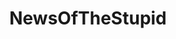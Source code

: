 ---
title: NewsOfTheStupid
crosslinks:
- facepalm
- dgu
- niceguys
- DarwinAward
- topnotchshitposting
- WTF
- California
- TheOnion
- news
- The_Donald
- uncensorednews
- IndianaMan
- fivehead
- grilledcheese
- titleporn
- ShitJadenSays
- tifu
- titlegore
- sounding
---